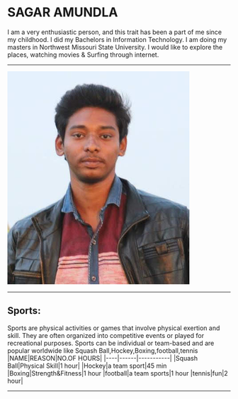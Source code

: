 # SAGAR AMUNDLA
I am a very enthusiastic person, and this trait has been a part of me since my childhood. I did my Bachelors in Information Technology. I am doing my masters in Northwest Missouri State University. I would like to explore the places, watching movies & Surfing through internet.


****

![Sagar](sagarimage.jpeg) 


****

## Sports:

Sports are physical activities or games that involve physical exertion and skill. They are often organized into competitive events or played for recreational purposes. Sports can be individual or team-based and are popular worldwide like Squash Ball,Hockey,Boxing,football,tennis
|NAME|REASON|NO.OF HOURS|
|----|------|-----------|
|Squash Ball|Physical Skill|1 hour|
|Hockey|a team sport|45 min
|Boxing|Strength&Fitness|1 hour
|football|a team sports|1 hour
|tennis|fun|2 hour|

****













